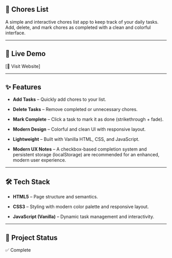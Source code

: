 ## 📝 Chores List

A simple and interactive chores list app to keep track of your daily tasks. Add, delete, and mark chores as completed with a clean and colorful interface.

---

## 🚀 Live Demo  
[🔗 Visit Website]

---

## ✨ Features

- **Add Tasks** – Quickly add chores to your list.

- **Delete Tasks** – Remove completed or unnecessary chores.

- **Mark Complete** – Click a task to mark it as done (strikethrough + fade).

- **Modern Design** – Colorful and clean UI with responsive layout.

- **Lightweight** – Built with Vanilla HTML, CSS, and JavaScript.

- **Modern UX Notes** – A checkbox-based completion system and persistent storage (localStorage) are recommended for an enhanced, modern user experience.

---


## 🛠️ Tech Stack

- **HTML5** – Page structure and semantics.

- **CSS3** – Styling with modern color palette and responsive layout.

- **JavaScript (Vanilla)** – Dynamic task management and interactivity.

---


## 📂 Project Status
✅ Complete
